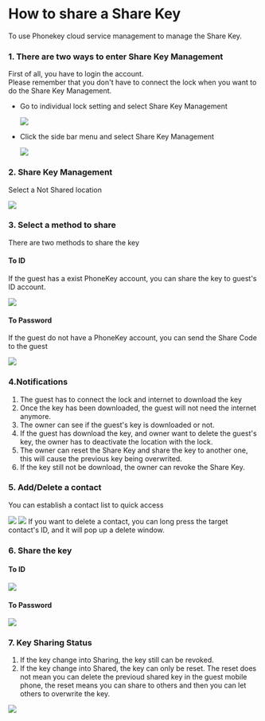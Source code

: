 # How to share a Share Key

To use Phonekey cloud service management to manage the Share Key.

### 1. There are two ways to enter Share Key Management

First of all, you have to login the account.  
Please remember that you don't have to connect the lock when you want to do the Share Key Management.

* Go to individual lock setting and select Share Key Management
  
  ![](https://initail.files.wordpress.com/2017/01/lowermenu.jpg)

* Click the side bar menu and select Share Key Management  

  ![](https://initail.files.wordpress.com/2017/01/sidebar1.jpg)

### 2. Share Key Management

Select a Not Shared location

![](https://initail.files.wordpress.com/2017/01/notshared.jpg)

### 3. Select a method to share

There are two methods to share the key

#### To ID

If the guest has a exist PhoneKey account, you can share the key to guest's ID account.

![](https://initail.files.wordpress.com/2017/01/toid.jpg)

#### To Password
If the guest do not have a PhoneKey account, you can send the Share Code to the guest

![](https://initail.files.wordpress.com/2017/01/topassword.jpg)

### 4.Notifications

1. The guest has to connect the lock and internet to download the key
2. Once the key has been downloaded, the guest will not need the internet anymore.
3. The owner can see if the guest's key is downloaded or not.
4. If the guest has download the key, and owner want to delete the guest's key, the owner has to deactivate the location with the lock.
5. The owner can reset the Share Key and share the key to another one, this will cause the previous key being overwrited.
6. If the key still not be download, the owner can revoke the Share Key.

### 5. Add/Delete a contact
You can establish a contact list to quick access 

![](https://initail.files.wordpress.com/2017/01/addid.jpg)
![](https://initail.files.wordpress.com/2017/01/addcontact.jpg)
If you want to delete a contact, you can long press the target contact's ID, and it will pop up a delete window.

###  6. Share the key
#### To ID
![](https://initail.files.wordpress.com/2017/01/key1share.jpg)

#### To Password
![](https://initail.files.wordpress.com/2017/01/key2share.jpg)

### 7. Key Sharing Status

1. If the key change into Sharing, the key still can be revoked.
2. If the key change into Shared, the key can only be reset. The reset does not mean you can delete the previoud shared key in the guest mobile phone, the reset means you can share to others and then you can let others to overwrite the key.

![](https://initail.files.wordpress.com/2017/01/sharing.jpg)

